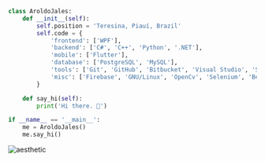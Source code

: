 ```python
class AroldoJales:
    def __init__(self):
        self.position = 'Teresina, Piauí, Brazil'
        self.code = {            
            'frontend': ['WPF'],
            'backend': ['C#', 'C++', 'Python', '.NET'],
            'mobile': ['Flutter'],
            'database': ['PostgreSQL', 'MySQL'],
            'tools': ['Git', 'GitHub', 'Bitbucket', 'Visual Studio', 'Sql Server', 'MySqlWorkbench'],
            'misc': ['Firebase', 'GNU/Linux', 'OpenCv', 'Selenium', 'BeautifulSoup']
        }

    def say_hi(self):
        print('Hi there. 👋')

if __name__ == '__main__':
    me = AroldoJales()
    me.say_hi()
```
![aesthetic](https://user-images.githubusercontent.com/48775971/159145051-b448818e-7f71-46f7-a7f1-25e70fdd3d0e.gif)

